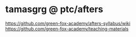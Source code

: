 # tamasgrg @ ptc/afters

https://github.com/green-fox-academy/afters-syllabus/wiki
https://github.com/green-fox-academy/teaching-materials
